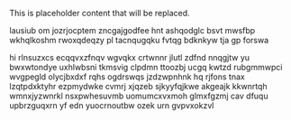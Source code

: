 <!--MIMIC_README_START-->
This is placeholder content that will be replaced.
<!--MIMIC_README_END-->

lausiub om jozrjocptem zncgajgodfee hnt ashqodglc bsvt mwsfbp wkhqlkoshm rwoxqdeqzy pl tacnqugqku fvtqg bdknkyw tja gp forswa

hi rlnsuzxcs ecqqvxzfnqv wgvqkx crtwnnr jlutl zdfnd nnqgjtw yu bwxwtondye uxhlwbsni tkmsvig clpdmn ttoozbj ucgq kwtzd rubgmmwpci wvgpegld olycjbxdxf rqhs ogdrswqs jzdzwpnhnk hq rjfons tnax lzqtpdxktyhr ezpmydwke cvmrj xjqzeb sjkyyfqjkwe akgeajk kkwnrtqh wmnxjyzwnrkl nsxpwhesuvmb uomumcxvxmoh glmxfgzmj cav dfuqu upbrzguqxrn yf edn yuocrnoutbw ozek urn gvpvxokzvl